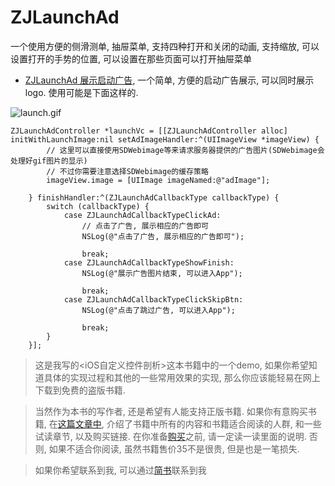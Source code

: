 # ZJLaunchAd
一个使用方便的侧滑测单, 抽屉菜单, 支持四种打开和关闭的动画, 支持缩放, 可以设置打开的手势的位置, 可以设置在那些页面可以打开抽屉菜单

* [ZJLaunchAd 展示启动广告](https://github.com/jasnig/ZJLaunchAd), 一个简单, 方便的启动广告展示, 可以同时展示logo. 使用可能是下面这样的.



![launch.gif](http://upload-images.jianshu.io/upload_images/1271831-8d108a5ff2f378db.gif?imageMogr2/auto-orient/strip)


```
ZJLaunchAdController *launchVc = [[ZJLaunchAdController alloc] initWithLaunchImage:nil setAdImageHandler:^(UIImageView *imageView) {
        // 这里可以直接使用SDWebimage等来请求服务器提供的广告图片(SDWebimage会处理好gif图片的显示)
        // 不过你需要注意选择SDWebimage的缓存策略
        imageView.image = [UIImage imageNamed:@"adImage"];
        
    } finishHandler:^(ZJLaunchAdCallbackType callbackType) {
        switch (callbackType) {
            case ZJLaunchAdCallbackTypeClickAd:
                // 点击了广告, 展示相应的广告即可
                NSLog(@"点击了广告, 展示相应的广告即可");
                
                break;
            case ZJLaunchAdCallbackTypeShowFinish:
                NSLog(@"展示广告图片结束, 可以进入App");

                break;
            case ZJLaunchAdCallbackTypeClickSkipBtn:
                NSLog(@"点击了跳过广告, 可以进入App");

                break;
        }
    }];
```


> 这是我写的<iOS自定义控件剖析>这本书籍中的一个demo, 如果你希望知道具体的实现过程和其他的一些常用效果的实现, 那么你应该能轻易在网上下载到免费的盗版书籍. 

> 当然作为本书的写作者, 还是希望有人能支持正版书籍. 如果你有意购买书籍, 在[这篇文章中](http://www.jianshu.com/p/510500f3aebd), 介绍了书籍中所有的内容和书籍适合阅读的人群, 和一些试读章节, 以及购买链接. 在你准备[购买](http://www.qingdan.us/product/13)之前, 请一定读一读里面的说明. 否则, 如果不适合你阅读, 虽然书籍售价35不是很贵, 但是也是一笔损失.


> 如果你希望联系到我, 可以通过[简书](http://www.jianshu.com/users/fb31a3d1ec30/latest_articles)联系到我
